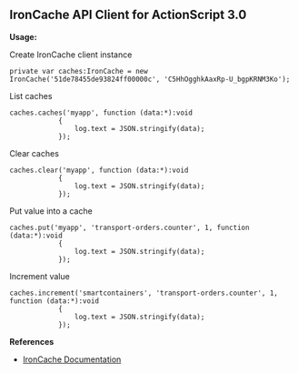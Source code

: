 IronCache API Client for ActionScript 3.0
---

**Usage:**

Create IronCache client instance

```
private var caches:IronCache = new IronCache('51de78455de93824ff00000c', 'C5HhOgghkAaxRp-U_bgpKRNM3Ko');
```

List caches

```
caches.caches('myapp', function (data:*):void
			{
				log.text = JSON.stringify(data);
			});
```

Clear caches

```
caches.clear('myapp', function (data:*):void
			{
				log.text = JSON.stringify(data);
			});
```

Put value into a cache

```
caches.put('myapp', 'transport-orders.counter', 1, function (data:*):void
			{
				log.text = JSON.stringify(data);
			});
```

Increment value

```
caches.increment('smartcontainers', 'transport-orders.counter', 1, function (data:*):void
			{
				log.text = JSON.stringify(data);
			});
```

**References**

+ [IronCache Documentation](http://dev.iron.io/cache/)